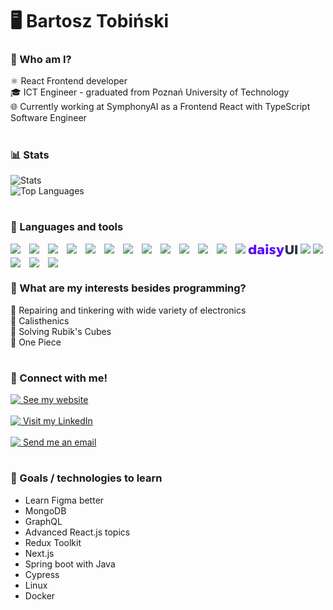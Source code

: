 # 🖥️ Bartosz Tobiński

### 👤 Who am I?
⚛️ React Frontend developer <br />
🎓 ICT Engineer - graduated from Poznań University of Technology <br />
🌐 Currently working at SymphonyAI as a Frontend React with TypeScript Software Engineer

#

### 📊 Stats
![Stats](https://github-readme-stats.vercel.app/api?username=bttobi&count_private=true&show_icons=true&theme=transparent&hide=prs,issues,contribs&rank_icon=github)
<br/>
![Top Languages](https://github-readme-stats.vercel.app/api/top-langs/?username=bttobi&layout=donut&theme=transparent)

#

### 🧰 Languages and tools
<img align="left" padding="5px" width="30px" src="https://cdn.jsdelivr.net/gh/devicons/devicon/icons/vscode/vscode-original.svg" />
<img align="left" padding="5px" width="30px" src="https://cdn.jsdelivr.net/gh/devicons/devicon/icons/html5/html5-original.svg" />  
<img align="left" padding="5px" width="30px" src="https://cdn.jsdelivr.net/gh/devicons/devicon/icons/css3/css3-original.svg" />
<img align="left" padding="5px" width="30px" src="https://cdn.jsdelivr.net/gh/devicons/devicon/icons/javascript/javascript-original.svg" />
<img align="top" padding="5px" width="30px" src="https://github.com/bttobi/bttobi/assets/76923032/106874b0-de2e-4886-81b3-c31fe587ef4c" />
<img align="left" padding="5px" width="30px" src="https://cdn.jsdelivr.net/gh/devicons/devicon/icons/react/react-original.svg" />
<img align="left" padding="5px" width="30px" src="https://camo.githubusercontent.com/61e102d7c605ff91efedb9d7e47c1c4a07cef59d3e1da202fd74f4772122ca4e/68747470733a2f2f766974656a732e6465762f6c6f676f2e737667" />
<img align="left" padding="5px" width="30px" src="https://cdn.jsdelivr.net/gh/devicons/devicon/icons/firebase/firebase-plain.svg" />
<img align="left" padding="5px" width="30px" src="https://cdn.jsdelivr.net/gh/devicons/devicon/icons/tailwindcss/tailwindcss-plain.svg" />
<img align="top" padding="5px" width="80px" src="https://raw.githubusercontent.com/saadeghi/files/main/daisyui/logo-4.svg" />
<img align="left" padding="5px" width="30px" src="https://mui.com/static/logo.png" /> 
<img align="left" padding="5px" width="30px" src="https://pagepro.co/blog/wp-content/uploads/2020/03/framer-motion.png" />
<img align="left" padding="5px" width="30px" src="https://global.discourse-cdn.com/standard17/uploads/threejs/original/2X/e/e4f86d2200d2d35c30f7b1494e96b9595ebc2751.png" /> 
<img align="top" padding="5px" width="60px" src="https://reactrouter.com/_brand/react-router-stacked-color-inverted.png" /> 
<img align="left" padding="5px" width="30px" src="https://cdn.jsdelivr.net/gh/devicons/devicon/icons/cplusplus/cplusplus-original.svg" />
<img align="left" padding="5px" width="30px" src="https://cdn.jsdelivr.net/gh/devicons/devicon/icons/mysql/mysql-original-wordmark.svg" />
<img align="left" padding="5px" width="30px" src="https://cdn.jsdelivr.net/gh/devicons/devicon/icons/git/git-original.svg" />  
<img align="left" padding="5px" width="30px" src="https://github.com/bttobi/react-form-recruitment-task/assets/76923032/41cfd5ca-2417-423d-8876-266bc3b9f905" /> 
<img align="top" padding="5px" width="30px" src="https://cdn.jsdelivr.net/gh/devicons/devicon/icons/figma/figma-original.svg" />


#

### 🎨 What are my interests besides programming?
🔧 Repairing and tinkering with wide variety of electronics<br/>
🤸 Calisthenics<br/>
🧊 Solving Rubik's Cubes<br/>
👒 One Piece<br/>

#

### 🔗 Connect with me!
[<img align="top" padding="5px" width="30px" src="https://user-images.githubusercontent.com/76923032/221998072-a1a8eedf-9eba-4c0b-ad24-d80320a6b6e2.png"/>  See my website](http://www.tobinski.pl) <br /> <br />
[<img align="top" padding="5px" width="30px" src="https://cdn.jsdelivr.net/gh/devicons/devicon/icons/linkedin/linkedin-original.svg" />  Visit my LinkedIn](https://www.linkedin.com/in/bartosz-tobiński-525864246/) <br /> <br />
[<img align="top" padding="5px" width="30px" src="https://user-images.githubusercontent.com/76923032/221997878-6b68806a-de50-4dc0-8586-7e2aab4454cf.png" />  Send me an email](mailto:bartosz@tobinski.pl) <br />

#

### 🎯 Goals / technologies to learn
- Learn Figma better
- MongoDB
- GraphQL
- Advanced React.js topics
- Redux Toolkit
- Next.js
- Spring boot with Java
- Cypress
- Linux
- Docker
